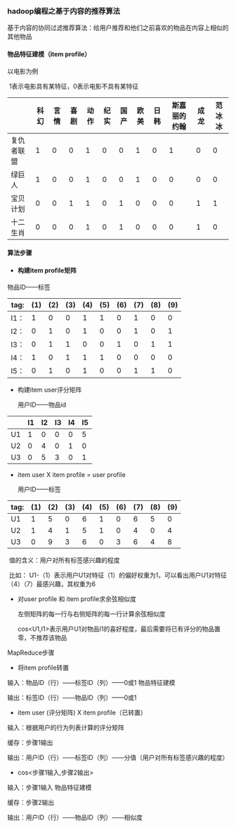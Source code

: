 ### hadoop编程之基于内容的推荐算法

​	基于内容的协同过滤推荐算法：给用户推荐和他们之前喜欢的物品在内容上相似的其他物品

#### **物品特征建模（item profile）**

以电影为例

​	1表示电影具有某特征，0表示电影不具有某特征

|            | 科幻 | 言情 | 喜剧 | 动作 | 纪实 | 国产 | 欧美 | 日韩 | 斯嘉丽的约翰 | 成龙 | 范冰冰 |
| ---------- | ---- | ---- | ---- | ---- | ---- | ---- | ---- | ---- | ------------ | ---- | ------ |
| 复仇者联盟 | 1    | 0    | 0    | 1    | 0    | 0    | 1    | 0    | 1            | 0    | 0      |
| 绿巨人     | 1    | 0    | 0    | 1    | 0    | 0    | 1    | 0    | 0            | 0    | 0      |
| 宝贝计划   | 0    | 0    | 1    | 1    | 0    | 1    | 0    | 0    | 0            | 1    | 1      |
| 十二生肖   | 0    | 0    | 0    | 1    | 0    | 1    | 0    | 0    | 0            | 1    | 0      |

####   **算法步骤** 

- #### 构建item profile矩阵

物品ID——标签

| tag: | (1)  | (2)  | (3)  | (4)  | (5)  | (6)  | (7)  | (8)  | (9)  |
| ---- | ---- | ---- | ---- | ---- | ---- | ---- | ---- | ---- | ---- |
| I1： | 1    | 0    | 0    | 1    | 1    | 0    | 1    | 0    | 0    |
| I2： | 0    | 1    | 0    | 1    | 0    | 0    | 1    | 0    | 1    |
| I3： | 0    | 1    | 1    | 0    | 0    | 1    | 0    | 1    | 1    |
| I4： | 1    | 0    | 1    | 1    | 1    | 0    | 0    | 0    | 0    |
| I5： | 0    | 1    | 0    | 1    | 0    | 0    | 1    | 1    | 0    |

- 构建item user评分矩阵

  用户ID——物品id

|      | I1   | I2   | I3   | I4   | I5   |
| ---- | ---- | ---- | ---- | ---- | ---- |
| U1   | 1    | 0    | 0    | 0    | 5    |
| U2   | 0    | 4    | 0    | 1    | 0    |
| U3   | 0    | 5    | 3    | 0    | 1    |

- item user    X    item profile    = user profile

  用户ID——标签

| tag: | (1)  | (2)  | (3)  | (4)  | (5)  | (6)  | (7)  | (8)  | (9)  |
| ---- | ---- | ---- | ---- | ---- | ---- | ---- | ---- | ---- | ---- |
| U1   | 1    | 5    | 0    | 6    | 1    | 0    | 6    | 5    | 0    |
| U2   | 1    | 4    | 1    | 5    | 1    | 0    | 4    | 0    | 4    |
| U3   | 0    | 9    | 3    | 6    | 0    | 3    | 6    | 4    | 8    |

​	值的含义：用户对所有标签感兴趣的程度

​	比如： U1-（1）表示用户U1对特征（1）的偏好权重为1，可以看出用户U1对特征（4）（7）最感兴趣，其权重为6

- 对user profile 和 item profile求余弦相似度

  左侧矩阵的每一行与右侧矩阵的每一行计算余弦相似度

  cos<U1,I1>表示用户U1对物品I1的喜好程度，最后需要将已有评分的物品置零，不推荐该物品

MapReduce步骤

- 将item profile转置

输入：物品ID（行）——标签ID（列）——0或1        物品特征建模

输出：标签ID（行）——物品ID（列）——0或1



-  item user (评分矩阵)    X    item profile（已转置）

输入：根据用户的行为列表计算的评分矩阵

缓存：步骤1输出

输出：用户ID（行）——标签ID（列）——分值（用户对所有标签感兴趣的程度）

- cos<步骤1输入,步骤2输出>

输入：步骤1输入        物品特征建模

缓存：步骤2输出

输出：用户ID（行）——物品ID（列）——相似度

